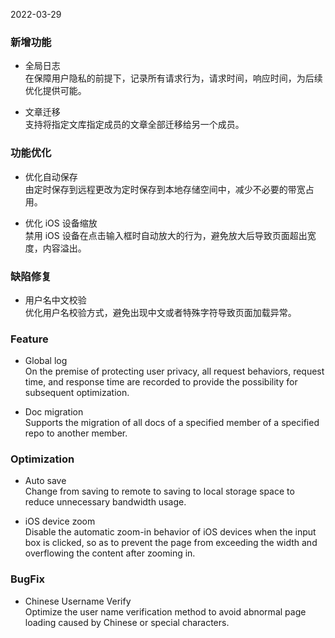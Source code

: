 2022-03-29

### 新增功能

- 全局日志   
在保障用户隐私的前提下，记录所有请求行为，请求时间，响应时间，为后续优化提供可能。

- 文章迁移   
支持将指定文库指定成员的文章全部迁移给另一个成员。

### 功能优化

- 优化自动保存   
由定时保存到远程更改为定时保存到本地存储空间中，减少不必要的带宽占用。

- 优化 iOS 设备缩放   
禁用 iOS 设备在点击输入框时自动放大的行为，避免放大后导致页面超出宽度，内容溢出。

### 缺陷修复

- 用户名中文校验   
优化用户名校验方式，避免出现中文或者特殊字符导致页面加载异常。

### Feature

- Global log   
On the premise of protecting user privacy, all request behaviors, request time, and response time are recorded to provide the possibility for subsequent optimization.

- Doc migration   
Supports the migration of all docs of a specified member of a specified repo to another member.

### Optimization

- Auto save   
Change from saving to remote to saving to local storage space to reduce unnecessary bandwidth usage.

- iOS device zoom   
Disable the automatic zoom-in behavior of iOS devices when the input box is clicked, so as to prevent the page from exceeding the width and overflowing the content after zooming in.

### BugFix

- Chinese Username Verify   
Optimize the user name verification method to avoid abnormal page loading caused by Chinese or special characters.
